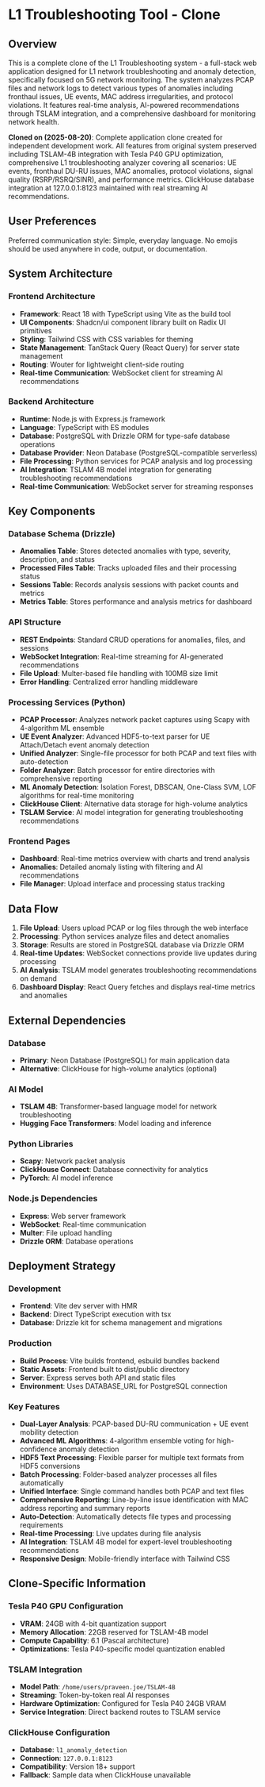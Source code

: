 # L1 Troubleshooting Tool - Clone

## Overview

This is a complete clone of the L1 Troubleshooting system - a full-stack web application designed for L1 network troubleshooting and anomaly detection, specifically focused on 5G network monitoring. The system analyzes PCAP files and network logs to detect various types of anomalies including fronthaul issues, UE events, MAC address irregularities, and protocol violations. It features real-time analysis, AI-powered recommendations through TSLAM integration, and a comprehensive dashboard for monitoring network health.

**Cloned on (2025-08-20)**: Complete application clone created for independent development work. All features from original system preserved including TSLAM-4B integration with Tesla P40 GPU optimization, comprehensive L1 troubleshooting analyzer covering all scenarios: UE events, fronthaul DU-RU issues, MAC anomalies, protocol violations, signal quality (RSRP/RSRQ/SINR), and performance metrics. ClickHouse database integration at 127.0.0.1:8123 maintained with real streaming AI recommendations.

## User Preferences

Preferred communication style: Simple, everyday language. No emojis should be used anywhere in code, output, or documentation.

## System Architecture

### Frontend Architecture
- **Framework**: React 18 with TypeScript using Vite as the build tool
- **UI Components**: Shadcn/ui component library built on Radix UI primitives
- **Styling**: Tailwind CSS with CSS variables for theming
- **State Management**: TanStack Query (React Query) for server state management
- **Routing**: Wouter for lightweight client-side routing
- **Real-time Communication**: WebSocket client for streaming AI recommendations

### Backend Architecture
- **Runtime**: Node.js with Express.js framework
- **Language**: TypeScript with ES modules
- **Database**: PostgreSQL with Drizzle ORM for type-safe database operations
- **Database Provider**: Neon Database (PostgreSQL-compatible serverless)
- **File Processing**: Python services for PCAP analysis and log processing
- **AI Integration**: TSLAM 4B model integration for generating troubleshooting recommendations
- **Real-time Communication**: WebSocket server for streaming responses

## Key Components

### Database Schema (Drizzle)
- **Anomalies Table**: Stores detected anomalies with type, severity, description, and status
- **Processed Files Table**: Tracks uploaded files and their processing status
- **Sessions Table**: Records analysis sessions with packet counts and metrics
- **Metrics Table**: Stores performance and analysis metrics for dashboard

### API Structure
- **REST Endpoints**: Standard CRUD operations for anomalies, files, and sessions
- **WebSocket Integration**: Real-time streaming for AI-generated recommendations
- **File Upload**: Multer-based file handling with 100MB size limit
- **Error Handling**: Centralized error handling middleware

### Processing Services (Python)
- **PCAP Processor**: Analyzes network packet captures using Scapy with 4-algorithm ML ensemble
- **UE Event Analyzer**: Advanced HDF5-to-text parser for UE Attach/Detach event anomaly detection
- **Unified Analyzer**: Single-file processor for both PCAP and text files with auto-detection
- **Folder Analyzer**: Batch processor for entire directories with comprehensive reporting
- **ML Anomaly Detection**: Isolation Forest, DBSCAN, One-Class SVM, LOF algorithms for real-time monitoring
- **ClickHouse Client**: Alternative data storage for high-volume analytics
- **TSLAM Service**: AI model integration for generating troubleshooting recommendations

### Frontend Pages
- **Dashboard**: Real-time metrics overview with charts and trend analysis
- **Anomalies**: Detailed anomaly listing with filtering and AI recommendations
- **File Manager**: Upload interface and processing status tracking

## Data Flow

1. **File Upload**: Users upload PCAP or log files through the web interface
2. **Processing**: Python services analyze files and detect anomalies
3. **Storage**: Results are stored in PostgreSQL database via Drizzle ORM
4. **Real-time Updates**: WebSocket connections provide live updates during processing
5. **AI Analysis**: TSLAM model generates troubleshooting recommendations on demand
6. **Dashboard Display**: React Query fetches and displays real-time metrics and anomalies

## External Dependencies

### Database
- **Primary**: Neon Database (PostgreSQL) for main application data
- **Alternative**: ClickHouse for high-volume analytics (optional)

### AI Model
- **TSLAM 4B**: Transformer-based language model for network troubleshooting
- **Hugging Face Transformers**: Model loading and inference

### Python Libraries
- **Scapy**: Network packet analysis
- **ClickHouse Connect**: Database connectivity for analytics
- **PyTorch**: AI model inference

### Node.js Dependencies
- **Express**: Web server framework
- **WebSocket**: Real-time communication
- **Multer**: File upload handling
- **Drizzle ORM**: Database operations

## Deployment Strategy

### Development
- **Frontend**: Vite dev server with HMR
- **Backend**: Direct TypeScript execution with tsx
- **Database**: Drizzle kit for schema management and migrations

### Production
- **Build Process**: Vite builds frontend, esbuild bundles backend
- **Static Assets**: Frontend built to dist/public directory
- **Server**: Express serves both API and static files
- **Environment**: Uses DATABASE_URL for PostgreSQL connection

### Key Features
- **Dual-Layer Analysis**: PCAP-based DU-RU communication + UE event mobility detection
- **Advanced ML Algorithms**: 4-algorithm ensemble voting for high-confidence anomaly detection
- **HDF5 Text Processing**: Flexible parser for multiple text formats from HDF5 conversions
- **Batch Processing**: Folder-based analyzer processes all files automatically
- **Unified Interface**: Single command handles both PCAP and text files
- **Comprehensive Reporting**: Line-by-line issue identification with MAC address reporting and summary reports
- **Auto-Detection**: Automatically detects file types and processing requirements
- **Real-time Processing**: Live updates during file analysis
- **AI Integration**: TSLAM 4B model for expert-level troubleshooting recommendations
- **Responsive Design**: Mobile-friendly interface with Tailwind CSS

## Clone-Specific Information

### Tesla P40 GPU Configuration
- **VRAM**: 24GB with 4-bit quantization support
- **Memory Allocation**: 22GB reserved for TSLAM-4B model
- **Compute Capability**: 6.1 (Pascal architecture)
- **Optimizations**: Tesla P40-specific model quantization enabled

### TSLAM Integration
- **Model Path**: `/home/users/praveen.joe/TSLAM-4B`
- **Streaming**: Token-by-token real AI responses
- **Hardware Optimization**: Configured for Tesla P40 24GB VRAM
- **Service Integration**: Direct backend routes to TSLAM service

### ClickHouse Configuration
- **Database**: `l1_anomaly_detection` 
- **Connection**: `127.0.0.1:8123`
- **Compatibility**: Version 18+ support
- **Fallback**: Sample data when ClickHouse unavailable